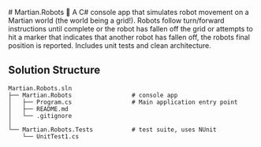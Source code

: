 ﻿﻿# Martian.Robots 🤖
A C# console app that simulates robot movement on a Martian world (the world being a grid!). Robots follow turn/forward instructions until complete or the robot has fallen off the grid or attempts to hit a marker that indicates that another robot has fallen off, the robots final position is reported. Includes unit tests and clean architecture.

## Solution Structure

	Martian.Robots.sln
	├── Martian.Robots                 # console app
	│	├── Program.cs                 # Main application entry point
	│	├── README.md                  
	│	└── .gitignore                 
	│
	└── Martian.Robots.Tests           # test suite, uses NUnit
		└── UnitTest1.cs               
